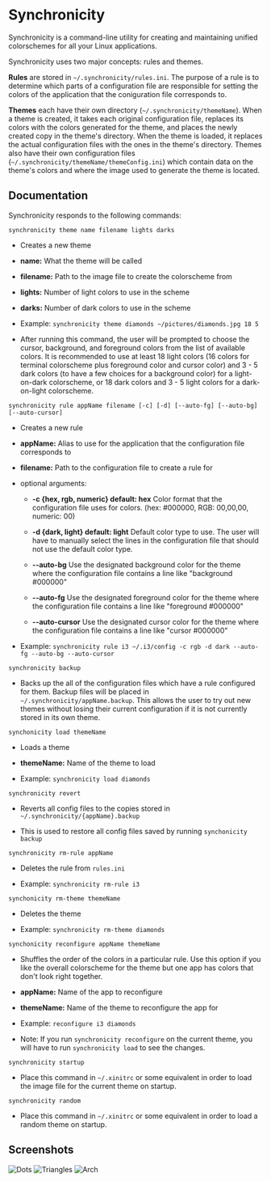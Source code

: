 # Synchronicity

Synchronicity is a command-line utility for creating and maintaining unified colorschemes for all your Linux applications.

Synchronicity uses two major concepts: rules and themes.

**Rules** are stored in `~/.synchronicity/rules.ini`. The purpose of a rule is to determine which parts of a configuration file are responsible for setting the colors of the application that the coniguration file corresponds to.

**Themes** each have their own directory (`~/.synchronicity/themeName`). When a theme is created, it takes each original configuration file, replaces its colors with the colors generated for the theme, and places the newly created copy in the theme's directory. When the theme is loaded, it replaces the actual configuration files with the ones in the theme's directory. Themes also have their own configuration files (`~/.synchronicity/themeName/themeConfig.ini`) which contain data on the theme's colors and where the image used to generate the theme is located.

## Documentation
Synchronicity responds to the following commands:

`synchronicity theme name filename lights darks`

* Creates a new theme

* **name:** What the theme will be called

* **filename:** Path to the image file to create the colorscheme from

* **lights:** Number of light colors to use in the scheme

* **darks:** Number of dark colors to use in the scheme

* Example: `synchronicity theme diamonds ~/pictures/diamonds.jpg 18 5`

* After running this command, the user will be prompted to choose the cursor, background, and foreground colors from the list of available colors. It is recommended to use at least 18 light colors (16 colors for terminal colorscheme plus foreground color and cursor color) and 3 - 5 dark colors (to have a few choices for a background color) for a light-on-dark colorscheme, or 18 dark colors and 3 - 5 light colors for a dark-on-light colorscheme.

`synchronicity rule appName filename [-c] [-d] [--auto-fg] [--auto-bg] [--auto-cursor]`

* Creates a new rule

* **appName:** Alias to use for the application that the configuration file corresponds to

* **filename:** Path to the configuration file to create a rule for

* optional arguments:

    * **-c {hex, rgb, numeric} default: hex** Color format that the configuration file uses for colors. (hex: #000000, RGB: 00,00,00, numeric: 00)

    * **-d {dark, light} default: light** Default color type to use. The user will have to manually select the lines in the configuration file that should not use the default color type.

    * **--auto-bg** Use the designated background color for the theme where the configuration file contains a line like "background #000000"

    * **--auto-fg** Use the designated foreground color for the theme where the configuration file contains a line like "foreground #000000"

    * **--auto-cursor** Use the designated cursor color for the theme where the configuration file contains a line like "cursor #000000"

* Example: `synchronicity rule i3 ~/.i3/config -c rgb -d dark --auto-fg --auto-bg --auto-cursor`

`synchronicity backup`

* Backs up the all of the configuration files which have a rule configured for them. Backup files will be placed in `~/.synchronicity/appName.backup`. This allows the user to try out new themes without losing their current configuration if it is not currently stored in its own theme.

`synchonicity load themeName`

* Loads a theme

* **themeName:** Name of the theme to load

* Example: `synchronicity load diamonds`

`synchronicity revert`

* Reverts all config files to the copies stored in `~/.synchronicity/{appName}.backup`

* This is used to restore all config files saved by running `synchonicity backup`

`synchronicity rm-rule appName`

* Deletes the rule from `rules.ini`

* Example: `synchronicity rm-rule i3`

`synchonicity rm-theme themeName`

* Deletes the theme

* Example: `synchronicity rm-theme diamonds`

`synchonicity reconfigure appName themeName`

* Shuffles the order of the colors in a particular rule. Use this option if you like the overall colorscheme for the theme but one app has colors that don't look right together.

* **appName:** Name of the app to reconfigure

* **themeName:** Name of the theme to reconfigure the app for

* Example: `reconfigure i3 diamonds`

* Note: If you run `synchronicity reconfigure` on the current theme, you will have to run `synchronicity load` to see the changes.

`synchronicity startup`

* Place this command in `~/.xinitrc` or some equivalent in order to load the image file for the current theme on startup.

`synchronicity random`

* Place this command in `~/.xinitrc` or some equivalent in order to load a random theme on startup.

## Screenshots

![Dots](http://i.imgur.com/OyIpFHc.png)
![Triangles](http://i.imgur.com/KtO5onC.png)
![Arch](http://i.imgur.com/xHpnxf2.png)
